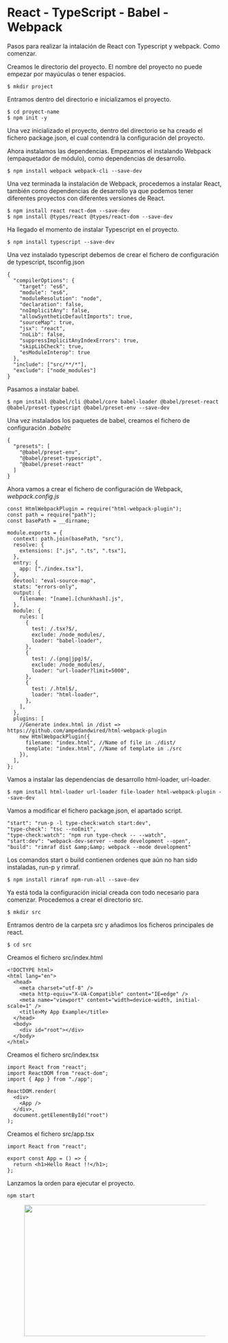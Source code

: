 # React - TypeScript - Babel - Webpack

Pasos para realizar la intalación de React con Typescript y webpack.
Como comenzar.

Creamos le directorio del proyecto. El nombre del proyecto no puede empezar por mayúculas o tener espacios.

```
$ mkdir project
```

Entramos dentro del directorio e inicializamos el proyecto.

```
$ cd proyect-name
$ npm init -y
```

Una vez inicializado el proyecto, dentro del directorio se ha creado el fichero package.json, el cual contendrá la configuración del proyecto.

Ahora instalamos las dependencias.
Empezamos el instalando Webpack (empaquetador de módulo), como dependencias de desarrollo.

```
$ npm install webpack webpack-cli --save-dev
```

Una vez terminada la instalación de Webpack, procedemos a instalar React, también como dependencias de desarrollo ya que podemos tener diferentes proyectos con diferentes versiones de React.

```
$ npm install react react-dom --save-dev
$ npm install @types/react @types/react-dom --save-dev
```

Ha llegado el momento de instalar Typescript en el proyecto.

```
$ npm install typescript --save-dev
```

Una vez instalado typescript debemos de crear el fichero de configuración de typescript, tsconfig.json

```
{
  "compilerOptions": {
    "target": "es6",
    "module": "es6",
    "moduleResolution": "node",
    "declaration": false,
    "noImplicitAny": false,
    "allowSyntheticDefaultImports": true,
    "sourceMap": true,
    "jsx": "react",
    "noLib": false,
    "suppressImplicitAnyIndexErrors": true,
    "skipLibCheck": true,
    "esModuleInterop": true
  },
  "include": ["src/**/*"],
  "exclude": ["node_modules"]
}
```

Pasamos a instalar babel.

```
$ npm install @babel/cli @babel/core babel-loader @babel/preset-react @babel/preset-typescript @babel/preset-env --save-dev
```

Una vez instalados los paquetes de babel, creamos el fichero de configuración _.babelrc_

```
{
  "presets": [
    "@babel/preset-env",
    "@babel/preset-typescript",
    "@babel/preset-react"
  ]
}
```

Ahora vamos a crear el fichero de configuración de Webpack, _webpack.config.js_

```
const HtmlWebpackPlugin = require("html-webpack-plugin");
const path = require("path");
const basePath = __dirname;

module.exports = {
  context: path.join(basePath, "src"),
  resolve: {
    extensions: [".js", ".ts", ".tsx"],
  },
  entry: {
    app: ["./index.tsx"],
  },
  devtool: "eval-source-map",
  stats: "errors-only",
  output: {
    filename: "[name].[chunkhash].js",
  },
  module: {
    rules: [
      {
        test: /.tsx?$/,
        exclude: /node_modules/,
        loader: "babel-loader",
      },
      {
        test: /.(png|jpg)$/,
        exclude: /node_modules/,
        loader: "url-loader?limit=5000",
      },
      {
        test: /.html$/,
        loader: "html-loader",
      },
    ],
  },
  plugins: [
    //Generate index.html in /dist => https://github.com/ampedandwired/html-webpack-plugin
    new HtmlWebpackPlugin({
      filename: "index.html", //Name of file in ./dist/
      template: "index.html", //Name of template in ./src
    }),
  ],
};
```

Vamos a instalar las dependencias de desarrollo html-loader, url-loader.

```
$ npm install html-loader url-loader file-loader html-webpack-plugin --save-dev
```

Vamos a modificar el fichero package.json, el apartado script.

```
"start": "run-p -l type-check:watch start:dev",
"type-check": "tsc --noEmit",
"type-check:watch": "npm run type-check -- --watch",
"start:dev": "webpack-dev-server --mode development --open",
"build": "rimraf dist &amp;&amp; webpack --mode development"
```

Los comandos start o build contienen ordenes que aún no han sido instaladas, run-p y rimraf.

```
$ npm install rimraf npm-run-all --save-dev
```

Ya está toda la configuración inicial creada con todo necesario para comenzar. Procedemos a crear el directorio src.

```
$ mkdir src
```

Entramos dentro de la carpeta src y añadimos los ficheros principales de react.

```
$ cd src
```

Creamos el fichero src/index.html

```
<!DOCTYPE html>
<html lang="en">
  <head>
    <meta charset="utf-8" />
    <meta http-equiv="X-UA-Compatible" content="IE=edge" />
    <meta name="viewport" content="width=device-width, initial-scale=1" />
    <title>My App Example</title>
  </head>
  <body>
    <div id="root"></div>
  </body>
</html>
```

Creamos el fichero src/index.tsx

```
import React from "react";
import ReactDOM from "react-dom";
import { App } from "./app";

ReactDOM.render(
  <div>
    <App />
  </div>,
  document.getElementById("root")
);
```

Creamos el fichero src/app.tsx

```
import React from "react";

export const App = () => {
  return <h1>Hello React !!</h1>;
};
```

Lanzamos la orden para ejecutar el proyecto.

```
npm start
```

<figure class="wp-block-image size-large is-resized"><img src="https://undesastreinformatico.files.wordpress.com/2020/07/helloreact.png?w=766" alt="" class="wp-image-76" width="576" height="307"/></figure>
